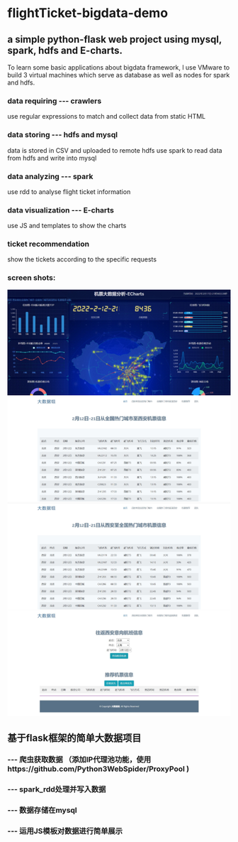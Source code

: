 # flightTicket-bigdata-demo

## a simple python-flask web project using mysql, spark, hdfs and E-charts.

To learn some basic applications about bigdata framework, l use VMware to build 3 virtual machines which serve as database as well as nodes for spark and hdfs.

### data requiring ---  crawlers
use regular expressions to match and collect data from static HTML

### data storing --- hdfs and mysql
data is stored in CSV and uploaded to remote hdfs
use spark to read data from hdfs and write into mysql

### data analyzing --- spark
use rdd to analyse flight ticket information

### data visualization --- E-charts
use JS and templates to show the charts

### ticket recommendation
show the tickets according to the specific requests

### screen shots:
![截图1](https://github.com/Honee-W/flightTicket-bigdata-demo/blob/master/screenshots/img1.jpg "截图1")
![截图2](https://github.com/Honee-W/flightTicket-bigdata-demo/blob/master/screenshots/img2.jpg "截图2")
![截图3](https://github.com/Honee-W/flightTicket-bigdata-demo/blob/master/screenshots/img3.jpg "截图3")
![截图4](https://github.com/Honee-W/flightTicket-bigdata-demo/blob/master/screenshots/img4.jpg "截图4")

## 基于flask框架的简单大数据项目
### --- 爬虫获取数据  （添加IP代理池功能，使用https://github.com/Python3WebSpider/ProxyPool )
### --- spark_rdd处理并写入数据
### --- 数据存储在mysql
### --- 运用JS模板对数据进行简单展示
